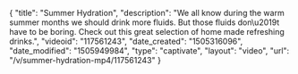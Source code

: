 {
    "title": "Summer Hydration",
    "description": "We all know during the warm summer months we should drink more fluids. But those fluids don\u2019t have to be boring. Check out this great selection of home made refreshing drinks.",
    "videoid": "117561243",
    "date_created": "1505316096",
    "date_modified": "1505949984",
    "type": "captivate",
    "layout": "video",
    "url": "\/v\/summer-hydration-mp4\/117561243"
}